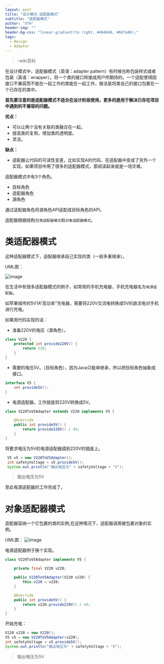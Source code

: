 ```yaml
---
layout: post
title: "设计模式-适配器模式"
subtitle: "适配器模式"
author: "XYH"
header-img: ""
header-bg-css: "linear-gradient(to right, #404040, #687a86);"
tags: 
  - Design
  - Adapter
---
```


> -wiki百科

在设计模式中，适配器模式（英语：adapter pattern）有时候也称包装样式或者包装（英语：wrapper）。将一个类的接口转接成用户所期待的。一个适配使得因接口不兼容而不能在一起工作的类能在一起工作，做法是将类自己的接口包裹在一个已存在的类中。

**首先要注意的是适配器模式不适合在设计阶段使用，更多的是用于解决已存在项目中遇到的不兼容的问题。**

**优点：**
* 可以让两个没有关联的类融合在一起。
* 提高类的复用，增加类的透明度。
* 灵活。

**缺点：**
* 适配器让代码的可读性变差，比如实现A的代码，在适配器中变成了另外一个实现，如果项目中用了很多的适配器模式，那阅读起来就是一场灾难。

适配器模式中有3个角色。

* 目标角色
* 适配器角色
* 源角色

通过适配器角色将源角色API适配成目标角色的API。

适配器根据结构分`类适配器模式`和`对象适配器模式`。

# 类适配器模式

这种适配器模式下，适配器继承自己实现的类（一般多重继承）。

UML图：

![image](https://qfxl.oss-cn-shanghai.aliyuncs.com/images/ClassAdapter.png)

在生活中有很多适配器模式的例子，如常用的手机充电器，手机充电器名为`电源适配器`。

如苹果祖传的5V1A“高功率”充电器，需要将220V交流电转换成5V的直流电对手机进行充电。

如果用代码实现的话：

- 准备220V的电压（源角色）。

```java
class V220 {
    protected int provide220V() {
        return 220;
    }
}
```

- 需要的电压5V。（目标角色），因为Java只能单继承，所以把目标角色抽象成接口。

```java
interface V5 {
    int provide5V();
}

```

- 电源适配器，工作就是将220V转换成5V。

```java
class V220ToV5Adapter extends V220 implements V5 {

    @Override
    public int provide5V() {
        return provide220V() / 44;
    }
}    
```

将要求电压为5V的电源适配器插到220V的插座上。

```java
 V5 v5 = new V220ToV5Adapter();
 int safetyVoltage = v5.provide5V();
 System.out.println("输出电压为" + safetyVoltage + "V");
```

> 输出电压为5V

至此电源适配器的工作完成了。

# 对象适配器模式

适配器容纳一个它包裹的类的实例,在这种情况下，适配器调用被包裹对象的实例。

UML图：
![image](https://qfxl.oss-cn-shanghai.aliyuncs.com/images/ObjectAdapter.png)

电源适配器例子换个实现。

```java
class V220ToV5Adapter implements V5 {

    private final V220 v220;

    public V220ToV5Adapter(V220 v220) {
        this.v220 = v220;
    }

    @Override
    public int provide5V() {
        return v220.provide220V() / 44;
    }
}
```

开始充电：

```java
V220 v220 = new V220();
V5 v5 = new V220ToV5Adapter(v220);
int safetyVoltage = v5.provide5V();
System.out.println("输出电压为" + safetyVoltage + "V");
```

> 输出电压为5V







